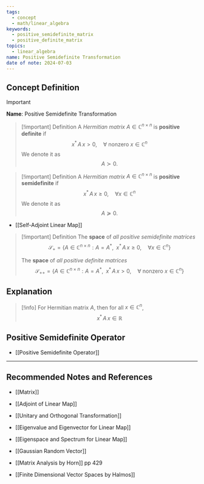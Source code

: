 ```yaml
---
tags:
  - concept
  - math/linear_algebra
keywords:
  - positive_semidefinite_matrix
  - positive_definite_matrix
topics:
  - linear_algebra
name: Positive Semidefinite Transformation
date of note: 2024-07-03
---
```


## Concept Definition

>[!important]
>**Name**: Positive Semidefinite Transformation

>[!important] Definition
>A *Hermitian matrix* $A \in \mathbb{C}^{n \times n}$ is **positive definite** if 
>$$
>x^{*}\,A\,x > 0, \quad \forall \text{ nonzero } x \in \mathbb{C}^{n}
>$$
>We denote it as
>$$
>A \succ 0.
>$$

>[!important] Definition
>A *Hermitian matrix* $A \in \mathbb{C}^{n \times n}$ is **positive semidefinite** if 
>$$
>x^{*}\,A\,x \ge 0, \quad \forall x \in \mathbb{C}^{n}
>$$
>We denote it as 
>$$
>A \succeq 0.
>$$

- [[Self-Adjoint Linear Map]]

>[!important] Definition
>The **space** of *all positive semidefinite matrices*
>$$
>\mathcal{S}_{+} = \left\{A \in \mathbb{C}^{n\times n}: A = A^{*},\;\; x^{*}\,A\,x \ge 0, \quad \forall x \in \mathbb{C}^{n}  \right\} 
>$$
>
>The **space** of *all positive definite matrices*
>$$
>\mathcal{S}_{++} = \left\{A \in \mathbb{C}^{n\times n}: A = A^{*},\;\; x^{*}\,A\,x > 0, \quad \forall \text{ nonzero }x \in \mathbb{C}^{n}  \right\} 
>$$


## Explanation

>[!info]
>For Hermitian matrix $A$, then for all $x\in \mathbb{C}^n$,
>$$
>x^{*}\,A\,x \in \mathbb{R}
>$$


## Positive Semidefinite Operator

- [[Positive Semidefinite Operator]]



-----------
##  Recommended Notes and References

- [[Matrix]]

- [[Adjoint of Linear Map]]
- [[Unitary and Orthogonal Transformation]]

- [[Eigenvalue and Eigenvector for Linear Map]]
- [[Eigenspace and Spectrum for Linear Map]]


- [[Gaussian Random Vector]]


- [[Matrix Analysis by Horn]] pp 429
- [[Finite Dimensional Vector Spaces by Halmos]]